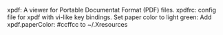 xpdf: A viewer for Portable Documentat Format (PDF) files.
xpdfrc: config file for xpdf with vi-like key bindings.
Set paper color to light green:
Add
xpdf.paperColor: #ccffcc
to ~/.Xresources
